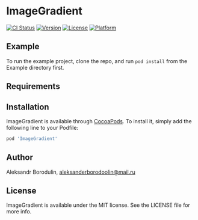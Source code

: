 # ImageGradient

[![CI Status](https://img.shields.io/travis/AlexBorodulin1989/ImageGradient.svg?style=flat)](https://travis-ci.org/AlexBorodulin1989/ImageGradient)
[![Version](https://img.shields.io/cocoapods/v/ImageGradient.svg?style=flat)](https://cocoapods.org/pods/ImageGradient)
[![License](https://img.shields.io/cocoapods/l/ImageGradient.svg?style=flat)](https://cocoapods.org/pods/ImageGradient)
[![Platform](https://img.shields.io/cocoapods/p/ImageGradient.svg?style=flat)](https://cocoapods.org/pods/ImageGradient)

## Example

To run the example project, clone the repo, and run `pod install` from the Example directory first.

## Requirements

## Installation

ImageGradient is available through [CocoaPods](https://cocoapods.org). To install
it, simply add the following line to your Podfile:

```ruby
pod 'ImageGradient'
```

## Author

Aleksandr Borodulin, aleksanderborodoolin@mail.ru

## License

ImageGradient is available under the MIT license. See the LICENSE file for more info.
